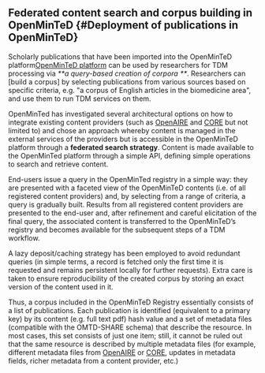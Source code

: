 ## Federated content search and corpus building in OpenMinTeD {#Deployment of publications in OpenMinTeD}

Scholarly publications that have been imported into the  OpenMinTeD platform[OpenMinTeD platform](https://services.openminted.eu) can be used by researchers for TDM processing via _**a query-based creation of corpora **_.
Researchers can [build a corpus] by selecting publications from various sources based on specific criteria, e.g. "a corpus of English articles in the biomedicine area", and use them to run TDM services on them.

OpenMinTed has investigated several architectural options on how to integrate existing content providers \(such as [OpenAIRE](https://www.openaire.eu/) and [CORE](https://core.ac.uk/) but not limited to\) and chose an approach whereby content is managed in the external services of the providers but is accessible in the OpenMinTeD platform through a **federated search strategy**. Content is made available to the OpenMinTed platform through a simple API, defining simple operations to search and retrieve content.

End-users issue a query in the OpenMinTed registry in a simple way: they are presented with a faceted view of the OpenMinTeD contents \(i.e. of all registered content providers\) and, by selecting from a range of criteria, a query is gradually built. Results from all registered content providers are presented to the end-user and, after refinement and careful elicitation of the final query, the associated content is transferred to the OpenMinTeD’s registry and becomes available for the subsequent steps of a TDM workflow. 

A lazy deposit/caching strategy has been employed to avoid redundant queries \(in simple terms, a record is fetched only the first time it is requested and remains persistent locally for further requests\). Extra care is taken to ensure reproducibility of the created corpus by storing an exact version of the content used in it.

Thus, a corpus included in the OpenMinTeD Registry essentially consists of a list of publications. Each publication is identified \(equivalent to a primary key\) by its content \(e.g. full text pdf\) hash value and a set of metadata files \(compatible with the OMTD-SHARE schema\) that describe the resource. In most cases, this set consists of just one item; still, it cannot be ruled out that the same resource is described by multiple metadata files \(for example, different metadata files from [OpenAIRE](https://www.openaire.eu/) or [CORE](https://core.ac.uk/), updates in metadata fields, richer metadata from a content provider, etc.\)

